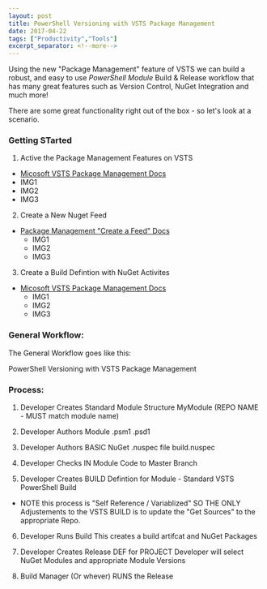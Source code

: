 ```yaml
---
layout: post
title: PowerShell Versioning with VSTS Package Management
date: 2017-04-22
tags: ["Productivity","Tools"]
excerpt_separator: <!--more-->
---
```


Using the new "Package Management" feature of VSTS we can build a robust, and easy to use *PowerShell Module* Build & Release workflow that has many great features such as Version Control, NuGet Integration and much more!

There are some great functionality right out of the box - so let's look at a scenario.



### Getting STarted


1.  Active the Package Management Features on VSTS
  - [Micosoft VSTS Package Management Docs](https://www.visualstudio.com/en-us/docs/package/overview)
  - IMG1
  - IMG2
  - IMG3
2.  Create a New Nuget Feed
- [Package Management "Create a Feed" Docs](https://www.visualstudio.com/en-us/docs/package/feeds/create-feed)
  - IMG1
  - IMG2
  - IMG3
3.  Create a Build Defintion with NuGet Activites
- [Micosoft VSTS Package Management Docs](https://www.visualstudio.com/en-us/docs/package/overview)
  - IMG1
  - IMG2
  - IMG3




### General Workflow:



The General Workflow goes like this:


PowerShell Versioning with VSTS Package Management




### Process:

1. Developer Creates Standard Module Structure
	MyModule (REPO NAME - MUST match module name)

2. Developer Authors Module
	.psm1
	.psd1

3. Developer Authors BASIC NuGet .nuspec file
	build.nuspec

4. Developer Checks IN  Module Code to Master Branch

5. Developer Creates BUILD Defintion for Module - Standard VSTS PowerShell Build  
* NOTE this process is "Self Reference / Variablized" SO THE ONLY Adjustements to the VSTS BUILD is to update the "Get Sources" to the appropriate Repo.


6. Developer Runs Build
	This creates a build artifcat and NuGet Packages

7. Developer Creates Release DEF for PROJECT
	Developer will select NuGet Modules and appropriate Module Versions

8. Build Manager (Or whever) RUNS the Release





